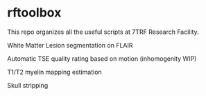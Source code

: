 # rftoolbox
This repo organizes all the useful scripts at 7TRF Research Facility.

White Matter Lesion segmentation on FLAIR

Automatic TSE quality rating based on motion (inhomogenity WIP)

T1/T2 myelin mapping estimation

Skull stripping
